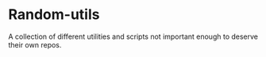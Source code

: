 # Random-utils

A collection of different utilities and scripts not important enough to deserve their own repos.
